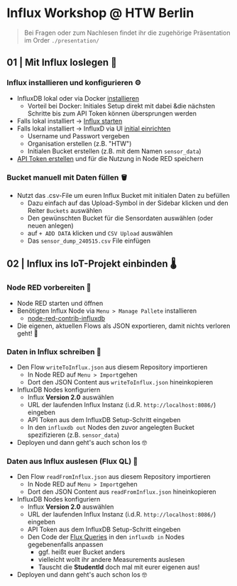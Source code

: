 # Influx Workshop @ HTW Berlin

> Bei Fragen oder zum Nachlesen findet ihr die zugehörige Präsentation im Order `./presentation/`

## 01 | Mit Influx loslegen 🚀

### Influx installieren und konfigurieren ⚙️

- InfluxDB lokal oder via Docker [installieren](https://docs.influxdata.com/influxdb/v2/install/)
  - Vorteil bei Docker: Initiales Setup direkt mit dabei &die nächsten Schritte bis zum API Token können übersprungen werden
- Falls lokal installiert -> [Influx starten](https://docs.influxdata.com/influxdb/v2/install/#start-influxdb)
- Falls lokal installiert -> InfluxD via UI [initial einrichten](https://docs.influxdata.com/influxdb/v2/get-started/setup/)
  - Username und Passwort vergeben
  - Organisation erstellen (z.B. "HTW")
  - Initialen Bucket erstellen (z.B. mit dem Namen `sensor_data`)
- [API Token erstellen](https://docs.influxdata.com/influxdb/v2/admin/tokens/create-token/) und für die Nutzung in Node RED speichern

### Bucket manuell mit Daten füllen 🪣

- Nutzt das .csv-File um euren Influx Bucket mit initialen Daten zu befüllen
  - Dazu einfach auf das Upload-Symbol in der Sidebar klicken und den Reiter `Buckets` auswählen
  - Den gewünschten Bucket für die Sensordaten auswählen (oder neuen anlegen)
  - auf `+ ADD DATA` klicken und `CSV Upload` auswählen
  - Das `sensor_dump_240515.csv` File einfügen

## 02 | Influx ins IoT-Projekt einbinden 🌡️

### Node RED vorbereiten 🔧

- Node RED starten und öffnen
- Benötigten Influx Node via `Menu > Manage Pallete` installieren
  - [node-red-contrib-influxdb](https://flows.nodered.org/node/node-red-contrib-influxdb)
- Die eigenen, aktuellen Flows als JSON exportieren, damit nichts verloren geht! 🚨

### Daten in Influx schreiben 💾

- Den Flow `writeToInflux.json` aus diesem Repository importieren
  - In Node RED auf `Menu > Import`gehen
  - Dort den JSON Content aus `writeToInflux.json` hineinkopieren
- InfluxDB Nodes konfiguriern
  - Influx **Version 2.0** auswählen
  - URL der laufenden Influx Instanz (i.d.R. `http://localhost:8086/`) eingeben
  - API Token aus dem InfluxDB Setup-Schritt eingeben
  - In den `influxdb out` Nodes den zuvor angelegten Bucket spezifizieren (z.B. `sensor_data`)
- Deployen und dann geht's auch schon los 🤓

### Daten aus Influx auslesen (Flux QL) 👀

- Den Flow `readFromInflux.json` aus diesem Repository importieren
  - In Node RED auf `Menu > Import`gehen
  - Dort den JSON Content aus `readFromInflux.json` hineinkopieren
- InfluxDB Nodes konfiguriern
  - Influx **Version 2.0** auswählen
  - URL der laufenden Influx Instanz (i.d.R. `http://localhost:8086/`) eingeben
  - API Token aus dem InfluxDB Setup-Schritt eingeben
  - Den Code der [Flux Queries](https://docs.influxdata.com/flux/v0/get-started/query-basics/) in den `influxdb in` Nodes gegebenenfalls anpassen
    - ggf. heißt euer Bucket anders
    - vielleicht wollt ihr andere Measurements auslesen
    - Tauscht die **StudentId** doch mal mit eurer eigenen aus!
- Deployen und dann geht's auch schon los 🤓
